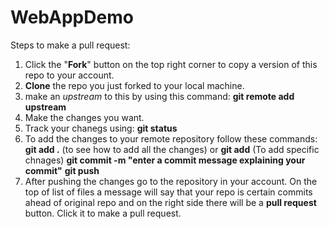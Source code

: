 # WebAppDemo

Steps to make a pull request:
1. Click the "__Fork__" button on the top right corner to copy a version of this repo to your account.
2. __Clone__ the repo you just forked to your local machine. 
3. make an _upstream_ to this by using this command: __git remote add upstream <link of this repository>__
4. Make the changes you want.
5. Track your chanegs using: __git status__
6. To add the changes to your remote repository follow these commands:
      __git add .__ (to see how to add all the changes) or __git add__ <filename> (To add specific chnages)
      __git commit -m "enter a commit message explaining your commit"__
      __git push__
  7. After pushing the changes go to the repository in your account. On the top of list of files a message will say that your repo is certain commits ahead of original repo and on the right side there will be a __pull request__ button. Click it to make a pull request.
